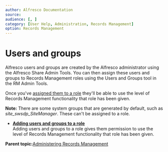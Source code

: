 ```yaml
---
author: Alfresco Documentation
source: 
audience: [, ]
category: [User Help, Administration, Records Management]
option: Records Management
---
```


# Users and groups

Alfresco users and groups are created by the Alfresco administrator using the Alfresco Share Admin Tools. You can then assign these users and groups to Records Management roles using the Users and Groups tool in the RM Admin Tools.

Once you've [assigned them to a role](rm-roles-intro.md) they'll be able to use the level of Records Management functionality that role has been given.

**Note:** There are some system groups that are generated by default, such as *site\_swsdp\_SiteManager*. These can't be assigned to a role.

-   **[Adding users and groups to a role](../tasks/rm-usergroups-add.md)**  
Adding users and groups to a role gives them permission to use the level of Records Management functionality that role has been given.

**Parent topic:**[Administering Records Management](../concepts/rm-admin-intro.md)

